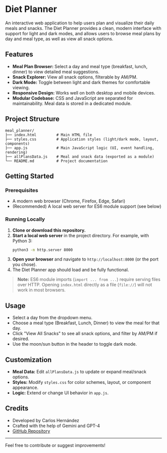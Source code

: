 # Diet Planner

An interactive web application to help users plan and visualize their daily meals and snacks. The Diet Planner provides a clean, modern interface with support for light and dark modes, and allows users to browse meal plans by day and meal type, as well as view all snack options.

## Features

- **Meal Plan Browser:** Select a day and meal type (breakfast, lunch, dinner) to view detailed meal suggestions.
- **Snack Explorer:** View all snack options, filterable by AM/PM.
- **Dark Mode:** Toggle between light and dark themes for comfortable viewing.
- **Responsive Design:** Works well on both desktop and mobile devices.
- **Modular Codebase:** CSS and JavaScript are separated for maintainability. Meal data is stored in a dedicated module.

## Project Structure

```
meal_planner/
├── index.html         # Main HTML file
├── styles.css         # Application styles (light/dark mode, layout, components)
├── app.js             # Main JavaScript logic (UI, event handling, rendering)
├── allPlansData.js    # Meal and snack data (exported as a module)
└── README.md          # Project documentation
```

## Getting Started

### Prerequisites
- A modern web browser (Chrome, Firefox, Edge, Safari)
- (Recommended) A local web server for ES6 module support (see below)

### Running Locally
1. **Clone or download this repository.**
2. **Start a local web server** in the project directory. For example, with Python 3:
   ```sh
   python3 -m http.server 8000
   ```
3. **Open your browser** and navigate to `http://localhost:8000` (or the port you chose).
4. The Diet Planner app should load and be fully functional.

> **Note:** ES6 module imports (`import ... from ...`) require serving files over HTTP. Opening `index.html` directly as a file (`file://`) will not work in most browsers.

## Usage
- Select a day from the dropdown menu.
- Choose a meal type (Breakfast, Lunch, Dinner) to view the meal for that day.
- Click "View All Snacks" to see all snack options, and filter by AM/PM if desired.
- Use the moon/sun button in the header to toggle dark mode.

## Customization
- **Meal Data:** Edit `allPlansData.js` to update or expand meal/snack options.
- **Styles:** Modify `styles.css` for color schemes, layout, or component appearance.
- **Logic:** Extend or change UI behavior in `app.js`.

## Credits
- Developed by Carlos Hernández
- Crafted with the help of Gemini and GPT-4
- [GitHub Repository](https://github.com/carloshdez90/meal_planner)

---

Feel free to contribute or suggest improvements! 